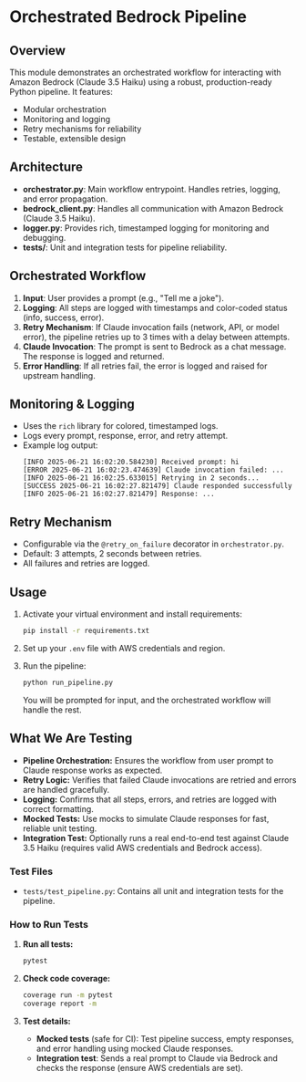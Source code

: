 # Orchestrated Bedrock Pipeline

## Overview

This module demonstrates an orchestrated workflow for interacting with Amazon Bedrock (Claude 3.5 Haiku) using a robust, production-ready Python pipeline. It features:

- Modular orchestration
- Monitoring and logging
- Retry mechanisms for reliability
- Testable, extensible design

## Architecture

- **orchestrator.py**: Main workflow entrypoint. Handles retries, logging, and error propagation.
- **bedrock_client.py**: Handles all communication with Amazon Bedrock (Claude 3.5 Haiku).
- **logger.py**: Provides rich, timestamped logging for monitoring and debugging.
- **tests/**: Unit and integration tests for pipeline reliability.

## Orchestrated Workflow

1. **Input**: User provides a prompt (e.g., "Tell me a joke").
2. **Logging**: All steps are logged with timestamps and color-coded status (info, success, error).
3. **Retry Mechanism**: If Claude invocation fails (network, API, or model error), the pipeline retries up to 3 times with a delay between attempts.
4. **Claude Invocation**: The prompt is sent to Bedrock as a chat message. The response is logged and returned.
5. **Error Handling**: If all retries fail, the error is logged and raised for upstream handling.

## Monitoring & Logging

- Uses the `rich` library for colored, timestamped logs.
- Logs every prompt, response, error, and retry attempt.
- Example log output:
  ```
  [INFO 2025-06-21 16:02:20.584230] Received prompt: hi
  [ERROR 2025-06-21 16:02:23.474639] Claude invocation failed: ...
  [INFO 2025-06-21 16:02:25.633015] Retrying in 2 seconds...
  [SUCCESS 2025-06-21 16:02:27.821479] Claude responded successfully
  [INFO 2025-06-21 16:02:27.821479] Response: ...
  ```

## Retry Mechanism

- Configurable via the `@retry_on_failure` decorator in `orchestrator.py`.
- Default: 3 attempts, 2 seconds between retries.
- All failures and retries are logged.

## Usage

1. Activate your virtual environment and install requirements:

   ```bash
   pip install -r requirements.txt
   ```
2. Set up your `.env` file with AWS credentials and region.
3. Run the pipeline:

   ```bash
   python run_pipeline.py
   ```

   You will be prompted for input, and the orchestrated workflow will handle the rest.

## What We Are Testing

- **Pipeline Orchestration:** Ensures the workflow from user prompt to Claude response works as expected.
- **Retry Logic:** Verifies that failed Claude invocations are retried and errors are handled gracefully.
- **Logging:** Confirms that all steps, errors, and retries are logged with correct formatting.
- **Mocked Tests:** Use mocks to simulate Claude responses for fast, reliable unit testing.
- **Integration Test:** Optionally runs a real end-to-end test against Claude 3.5 Haiku (requires valid AWS credentials and Bedrock access).

### Test Files

- `tests/test_pipeline.py`: Contains all unit and integration tests for the pipeline.

### How to Run Tests

1. **Run all tests:**

   ```bash
   pytest
   ```
2. **Check code coverage:**

   ```bash
   coverage run -m pytest
   coverage report -m
   ```
3. **Test details:**

   - **Mocked tests** (safe for CI): Test pipeline success, empty responses, and error handling using mocked Claude responses.
   - **Integration test**: Sends a real prompt to Claude via Bedrock and checks the response (ensure AWS credentials are set).
